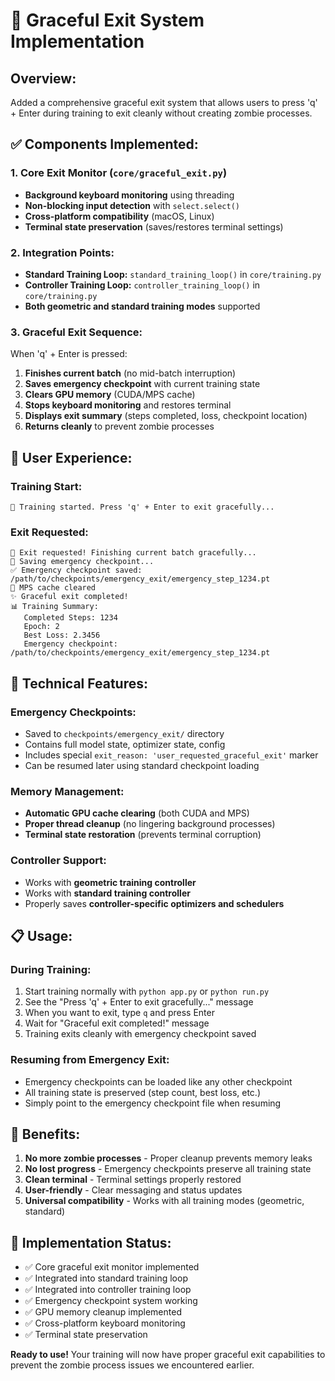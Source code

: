 # 🛑 Graceful Exit System Implementation

## **Overview:**
Added a comprehensive graceful exit system that allows users to press 'q' + Enter during training to exit cleanly without creating zombie processes.

## ✅ **Components Implemented:**

### **1. Core Exit Monitor (`core/graceful_exit.py`)**
- **Background keyboard monitoring** using threading
- **Non-blocking input detection** with `select.select()`
- **Cross-platform compatibility** (macOS, Linux)
- **Terminal state preservation** (saves/restores terminal settings)

### **2. Integration Points:**
- **Standard Training Loop:** `standard_training_loop()` in `core/training.py`
- **Controller Training Loop:** `controller_training_loop()` in `core/training.py`
- **Both geometric and standard training modes** supported

### **3. Graceful Exit Sequence:**
When 'q' + Enter is pressed:
1. **Finishes current batch** (no mid-batch interruption)
2. **Saves emergency checkpoint** with current training state
3. **Clears GPU memory** (CUDA/MPS cache)
4. **Stops keyboard monitoring** and restores terminal
5. **Displays exit summary** (steps completed, loss, checkpoint location)
6. **Returns cleanly** to prevent zombie processes

## 🚀 **User Experience:**

### **Training Start:**
```
🔄 Training started. Press 'q' + Enter to exit gracefully...
```

### **Exit Requested:**
```
🛑 Exit requested! Finishing current batch gracefully...
📝 Saving emergency checkpoint...
✅ Emergency checkpoint saved: /path/to/checkpoints/emergency_exit/emergency_step_1234.pt
🧹 MPS cache cleared
✨ Graceful exit completed!
📊 Training Summary:
   Completed Steps: 1234
   Epoch: 2
   Best Loss: 2.3456
   Emergency checkpoint: /path/to/checkpoints/emergency_exit/emergency_step_1234.pt
```

## 🔧 **Technical Features:**

### **Emergency Checkpoints:**
- Saved to `checkpoints/emergency_exit/` directory
- Contains full model state, optimizer state, config
- Includes special `exit_reason: 'user_requested_graceful_exit'` marker
- Can be resumed later using standard checkpoint loading

### **Memory Management:**
- **Automatic GPU cache clearing** (both CUDA and MPS)
- **Proper thread cleanup** (no lingering background processes)
- **Terminal state restoration** (prevents terminal corruption)

### **Controller Support:**
- Works with **geometric training controller**
- Works with **standard training controller**
- Properly saves **controller-specific optimizers and schedulers**

## 📋 **Usage:**

### **During Training:**
1. Start training normally with `python app.py` or `python run.py`
2. See the "Press 'q' + Enter to exit gracefully..." message
3. When you want to exit, type `q` and press Enter
4. Wait for "Graceful exit completed!" message
5. Training exits cleanly with emergency checkpoint saved

### **Resuming from Emergency Exit:**
- Emergency checkpoints can be loaded like any other checkpoint
- All training state is preserved (step count, best loss, etc.)
- Simply point to the emergency checkpoint file when resuming

## 🎯 **Benefits:**

1. **No more zombie processes** - Proper cleanup prevents memory leaks
2. **No lost progress** - Emergency checkpoints preserve all training state  
3. **Clean terminal** - Terminal settings properly restored
4. **User-friendly** - Clear messaging and status updates
5. **Universal compatibility** - Works with all training modes (geometric, standard)

## 🔄 **Implementation Status:**
- ✅ Core graceful exit monitor implemented
- ✅ Integrated into standard training loop
- ✅ Integrated into controller training loop
- ✅ Emergency checkpoint system working
- ✅ GPU memory cleanup implemented
- ✅ Cross-platform keyboard monitoring
- ✅ Terminal state preservation

**Ready to use!** Your training will now have proper graceful exit capabilities to prevent the zombie process issues we encountered earlier.
